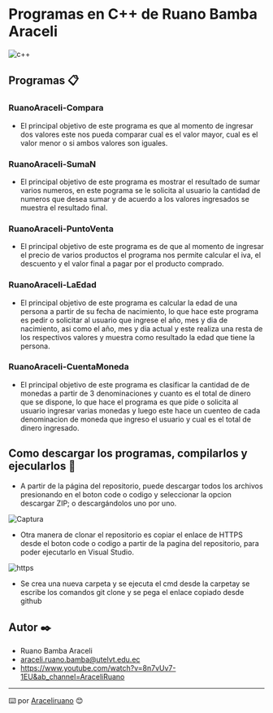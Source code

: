 # Programas en C++ de Ruano Bamba Araceli
![c++](https://user-images.githubusercontent.com/101236610/170614460-871d134c-694a-4c24-8538-8d18fab0a39f.jpg)

## Programas 📋

### RuanoAraceli-Compara 

+ El principal objetivo de este programa es que al momento de ingresar dos valores este nos pueda comparar cual es el valor mayor, cual es el valor menor o si ambos valores son iguales. 

### RuanoAraceli-SumaN

+ El principal objetivo de este programa es mostrar el resultado de sumar varios numeros, en este pograma se le solicita al usuario la cantidad de numeros que desea sumar y de acuerdo a los valores ingresados se muestra el resultado final.

### RuanoAraceli-PuntoVenta

+ El principal objetivo de este programa es de que al momento de ingresar el precio de varios productos el programa nos permite calcular el iva, el descuento y el valor final a pagar por el producto comprado.

### RuanoAraceli-LaEdad

+ El principal objetivo de este programa es calcular la edad de una persona a partir de su fecha de nacimiento, lo que hace este programa es pedir o solicitar al usuario que ingrese el año, mes y dia de nacimiento, asi como el año, mes y dia actual y este realiza una resta de los respectivos valores y muestra como resultado la edad que tiene la persona.

### RuanoAraceli-CuentaMoneda

+ El principal objetivo de este programa es clasificar la cantidad de de monedas a partir de 3 denominaciones y cuanto es el total de dinero que se dispone, lo que hace el programa es que pide o solicita al usuario ingresar varias monedas y luego este hace un cuenteo de cada denominacion de moneda que ingreso el usuario y cual es el total de dinero ingresado.


## Como descargar los programas, compilarlos y ejecularlos 🔧

* A partir de la página del repositorio, puede descargar todos los archivos presionando en el boton code o codigo y seleccionar la opcion descargar ZIP; o descargándolos uno por uno.

![Captura](https://user-images.githubusercontent.com/101236610/170613708-203d5b50-a4fe-498c-940d-e1f0a64104a8.JPG)
* Otra manera de clonar el repositorio es copiar el enlace de HTTPS desde el boton code o codigo a partir de la pagina del repositorio, para poder ejecutarlo en Visual Studio.

![https](https://user-images.githubusercontent.com/101236610/170615810-c69e73f2-fe75-4a1b-b867-bdcd7a1f8644.jpg)
* Se crea una nueva carpeta y se ejecuta el cmd desde la carpetay se escribe los comandos git clone y se pega el enlace copiado desde github
## Autor ✒️
* Ruano Bamba Araceli
* araceli.ruano.bamba@utelvt.edu.ec
* https://www.youtube.com/watch?v=8n7vUv7-1EU&ab_channel=AraceliRuano

---
⌨️ por [Araceliruano](https://github.com/Araceliruano) 😊
